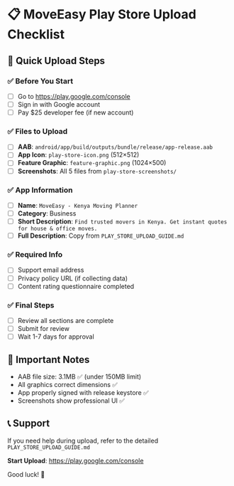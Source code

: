 # 📋 MoveEasy Play Store Upload Checklist

## 🎯 **Quick Upload Steps**

### ✅ **Before You Start**
- [ ] Go to https://play.google.com/console
- [ ] Sign in with Google account
- [ ] Pay $25 developer fee (if new account)

### ✅ **Files to Upload**
- [ ] **AAB**: `android/app/build/outputs/bundle/release/app-release.aab`
- [ ] **App Icon**: `play-store-icon.png` (512×512)
- [ ] **Feature Graphic**: `feature-graphic.png` (1024×500)
- [ ] **Screenshots**: All 5 files from `play-store-screenshots/`

### ✅ **App Information**
- [ ] **Name**: `MoveEasy - Kenya Moving Planner`
- [ ] **Category**: Business
- [ ] **Short Description**: `Find trusted movers in Kenya. Get instant quotes for house & office moves.`
- [ ] **Full Description**: Copy from `PLAY_STORE_UPLOAD_GUIDE.md`

### ✅ **Required Info**
- [ ] Support email address
- [ ] Privacy policy URL (if collecting data)
- [ ] Content rating questionnaire completed

### ✅ **Final Steps**
- [ ] Review all sections are complete
- [ ] Submit for review
- [ ] Wait 1-7 days for approval

## 🚨 **Important Notes**
- AAB file size: 3.1MB ✅ (under 150MB limit)
- All graphics correct dimensions ✅
- App properly signed with release keystore ✅
- Screenshots show professional UI ✅

## 📞 **Support**
If you need help during upload, refer to the detailed `PLAY_STORE_UPLOAD_GUIDE.md`

**Start Upload**: https://play.google.com/console

Good luck! 🚀